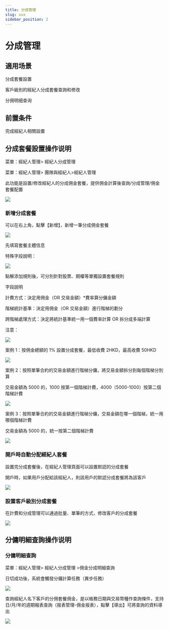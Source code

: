 ```yaml
---
title: 分成管理
slug: xxx
sidebar_position: 2
---
```



# 分成管理

## 適用场景

分成套餐設置

客戶級別的經紀人分成套餐查詢和修改

分佣明细查询

## 前置条件

完成經紀人相關設置

## 分成套餐設置操作说明

菜單：經紀人管理&gt; 經紀人分成管理 

菜單：經紀人管理&gt; 團隊與經紀人&gt;經紀人管理

此功能是設置/修改經紀人的分成佣金套餐，提供佣金計算後查詢/分成管理/佣金套餐配置

<img src="/assets/Qzpkb0MZAo9vQ0xGtNGc3MGnnse.png" src-width="3584" src-height="1738" align="center"/>

### **新增分成套餐**

可以在右上角，點擊【新增】，新增一筆分成佣金套餐

<img src="/assets/FavebviC0ot26nxBMWdc6pCwnNg.png" src-width="3584" src-height="1738" align="center"/>

先填寫套餐主體信息

特殊字段說明：

<img src="/assets/Kk5EbBXjQoHHhfxKt8Ic8h3FnJg.png" src-width="3584" src-height="1738" align="center"/>

點解添加規則後，可分別針對股票、期權等單獨設置套餐規則

字段說明

計費方式：決定用佣金（OR 交易金額）*費率算分傭金額

階梯統計基準：決定用佣金（OR 交易金額）進行階梯的劃分

跨階梯處理方式：決定將統計基準統一用一個費率計算 OR 拆分成多端計算

注意：

<img src="/assets/P11NbZ34KoG8B8xxtfYcDcjFnVb.png" src-width="3584" src-height="1738" align="center"/>

案例 1：按佣金總額的 1% 設置分成套餐，最低收費 2HKD，最高收費 50HKD

<img src="/assets/AYxbbml32osJQTxT9TxcFkr0nOf.png" src-width="3584" src-height="1738" align="center"/>

案例 2：按照單筆合約的交易金額進行階梯分傭，將交易金額拆分到每個階梯分別算

交易金額為 5000 的，1000 按第一個階梯計費，4000（5000-1000）按第二個階梯計費

<img src="/assets/VdHkbj0z5oPkmAxBoMscVDN6n3b.png" src-width="3584" src-height="1738" align="center"/>

案例 3：按照單筆合約的交易金額進行階梯分傭，交易金額在哪一個階梯，統一用哪個階梯計費

交易金額為 5000 的，統一按第二個階梯計費

<img src="/assets/Axn9b1g6Ao7QXhxqeShcm6panJg.png" src-width="3584" src-height="1738" align="center"/>

### 開戶時自動分配經紀人套餐

設置完分成套餐後，在經紀人管理頁面可以設置默認的分成套餐

開戶時，如果用戶分配給該經紀人，則該用戶的默認分成套餐將為該客戶

<img src="/assets/HaNdbZw1Ao8i45xTStAcmFi1nIc.png" src-width="3584" src-height="1738" align="center"/>

### 設置客戶級別分成套餐

在計費和分成管理可以通過批量、單筆的方式，修改客戶的分成套餐

<img src="/assets/Rn8Gbqz3DoIAh7xUExTcgLVJnoc.png" src-width="3584" src-height="1738" align="center"/>

## 分傭明細查詢操作说明

### 分傭明細查詢

菜單：經紀人管理&gt; 經紀人分成管理 &gt;佣金分成明細查詢

日切成功後，系統會觸發分傭計算任務（異步任務）

<img src="/assets/CIBkbEqeaoE3oXxKHyqc9MSUn48.png" src-width="3584" src-height="1738" align="center"/>

查詢經紀人名下客戶的分佣套餐佣金，是以帳務日期與交易幣種作查詢條件，支持日/月/年的週期報表查詢（报表管理-佣金报表），點擊【導出】可將查詢的資料導出

<img src="/assets/SP4wbVY3goIBigxhOQ4crKiynGc.png" src-width="3584" src-height="1738" align="center"/>

